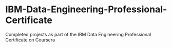# IBM-Data-Engineering-Professional-Certificate
Completed projects as part of the IBM Data Engineering Professional Certificate on Coursera
